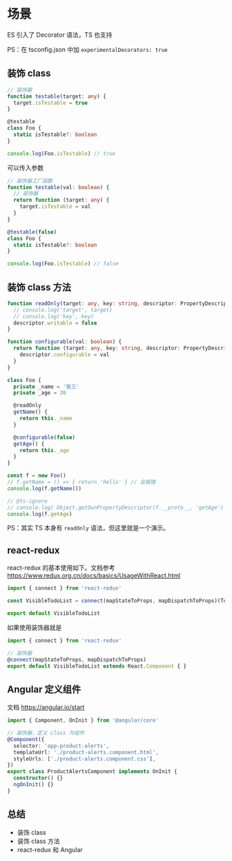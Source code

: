 # 场景

ES 引入了 Decorator 语法，TS 也支持

PS：在 tsconfig.json 中加 `experimentalDecorators: true`

## 装饰 class

```ts
// 装饰器
function testable(target: any) {
  target.isTestable = true
}

@testable
class Foo {
  static isTestable?: boolean
}

console.log(Foo.isTestable) // true
```

可以传入参数

```ts
// 装饰器工厂函数
function testable(val: boolean) {
  // 装饰器
  return function (target: any) {
    target.isTestable = val
  }
}

@testable(false)
class Foo {
  static isTestable?: boolean
}

console.log(Foo.isTestable) // false
```

## 装饰 class 方法

```ts
function readOnly(target: any, key: string, descriptor: PropertyDescriptor) {
  // console.log('target', target)
  // console.log('key', key)
  descriptor.writable = false
}

function configurable(val: boolean) {
  return function (target: any, key: string, descriptor: PropertyDescriptor) {
    descriptor.configurable = val
  }
}

class Foo {
  private _name = '张三'
  private _age = 20

  @readOnly
  getName() {
    return this._name
  }

  @configurable(false)
  getAge() {
    return this._age
  }
}

const f = new Foo()
// f.getName = () => { return 'hello' } // 会报错
console.log(f.getName())

// @ts-ignore
// console.log( Object.getOwnPropertyDescriptor(f.__proto__, 'getAge') ) // { configurable: false }
console.log(f.getAge)
```

PS：其实 TS 本身有 `readOnly` 语法，但这里就是一个演示。

## react-redux

react-redux 的基本使用如下。文档参考 https://www.redux.org.cn/docs/basics/UsageWithReact.html

```js
import { connect } from 'react-redux'

const VisibleTodoList = connect(mapStateToProps, mapDispatchToProps)(TodoList)

export default VisibleTodoList
```

如果使用装饰器就是

```js
import { connect } from 'react-redux'

// 装饰器
@connect(mapStateToProps, mapDispatchToProps)
export default VisibleTodoList extends React.Component { }
```

## Angular 定义组件

文档 https://angular.io/start

```ts
import { Component, OnInit } from '@angular/core'

// 装饰器，定义 class 为组件
@Component({
  selector: 'app-product-alerts',
  templateUrl: './product-alerts.component.html',
  styleUrls: ['./product-alerts.component.css'],
})
export class ProductAlertsComponent implements OnInit {
  constructor() {}
  ngOnInit() {}
}
```

## 总结

- 装饰 class
- 装饰 class 方法
- react-redux 和 Angular
